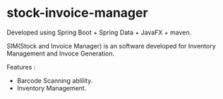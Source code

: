 # stock-invoice-manager

Developed using Spring Boot + Spring Data + JavaFX + maven.

SIM(Stock and Invoice Manager) is an software developed for Inventory Management and Invoce Generation.

Features :
- Barcode Scanning ablility.
- Inventory Management.

